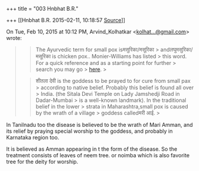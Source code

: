 +++
title = "003 Hnbhat B.R."

+++
[[Hnbhat B.R.	2015-02-11, 10:18:57 [Source](https://groups.google.com/g/samskrita/c/_m7GI3Dt3tc)]]



On Tue, Feb 10, 2015 at 10:12 PM, Arvind_Kolhatkar \<[kolhat...@gmail.com]()\> wrote:  

> 
> > The Ayurvedic term for small pox isमसुरिका/मसूरिका > andलघुमसुरिका/मसूरिका is chicken pox.. Monier-Williams has listed > this word. For a quick reference and as a starting point for further > search you may go > [here](https://books.google.ca/books?id=ocOktxn-u28C&lpg=PR30&ots=IkqOYuE56Q&dq=masurika%20disease&pg=PR30#v=onepage&q=masurika%20disease&f=false). >
> 
> >   
> > 
> > 
> > शीतला देवी is the goddess to be prayed to for cure from small pax > according to native belief. Probably this belief is found all over > India. (the Sitala Devi Temple on Lady Jamshedji Road in Dadar-Mumbai > is a well-known landmark). In the traditional belief in the lower > strata in Maharashtra,small pox is caused by the wrath of a village > goddess calledमरी आई. >
> 
> > 
> >   
> > 
> > 

  

In Tanilnadu too the disease is believed to be the wrath of Mari Amman, and its relief by praying special worship to the goddess, and probably in Karnataka region too.

  

It is believed as Amman appearing in t the form of the disease. So the treatment consists of leaves of neem tree. or noimba which is also favorite tree for the deity for worship.

  

  

  



